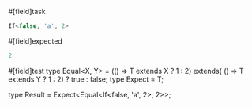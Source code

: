 #[field]task
```ts
If<false, 'a', 2>
```

#[field]expected
```ts
2
```

#[field]test
type Equal<X, Y> = (<T>() => T extends X ? 1 : 2) extends(
    <T>() => T extends Y ? 1 : 2) ? true : false;
type Expect<T extends true> = T;

type Result = Expect<Equal<If<false, 'a', 2>, 2>>;